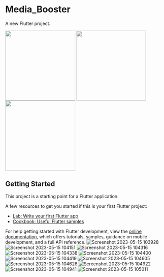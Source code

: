 # Media_Booster

A new Flutter project.

<img align="left" src="https://github.com/NeelManiya25/pr_media_booster/assets/131368162/637a05fb-3718-4bf2-8a0a-22b02967d64a" width="220px">
<img align="left" src="https://github.com/NeelManiya25/pr_media_booster/assets/131368162/c5318a98-e826-42ca-9bb8-5badd269a990" width="220px">
<img  src="https://github.com/NeelManiya25/pr_media_booster/assets/131368162/b4755822-577b-4bbc-baa3-5574074609e2" width="220px">

## Getting Started

This project is a starting point for a Flutter application.

A few resources to get you started if this is your first Flutter project:

- [Lab: Write your first Flutter app](https://docs.flutter.dev/get-started/codelab)
- [Cookbook: Useful Flutter samples](https://docs.flutter.dev/cookbook)

For help getting started with Flutter development, view the
[online documentation](https://docs.flutter.dev/), which offers tutorials,
samples, guidance on mobile development, and a full API reference.
![Screenshot 2023-05-15 103928](https://github.com/NeelManiya25/pr_media_booster/assets/131368162/637a05fb-3718-4bf2-8a0a-22b02967d64a)
![Screenshot 2023-05-15 104151](https://github.com/NeelManiya25/pr_media_booster/assets/131368162/c5318a98-e826-42ca-9bb8-5badd269a990)
![Screenshot 2023-05-15 104316](https://github.com/NeelManiya25/pr_media_booster/assets/131368162/b4755822-577b-4bbc-baa3-5574074609e2)
![Screenshot 2023-05-15 104338](https://github.com/NeelManiya25/pr_media_booster/assets/131368162/38ff9063-ef0d-4b59-9261-75101365603a)
![Screenshot 2023-05-15 104400](https://github.com/NeelManiya25/pr_media_booster/assets/131368162/03514dd2-3400-498d-b677-9ba4db743178)
![Screenshot 2023-05-15 104419](https://github.com/NeelManiya25/pr_media_booster/assets/131368162/41ff2cb3-64ff-475c-8514-f7133b5e8980)
![Screenshot 2023-05-15 104605](https://github.com/NeelManiya25/pr_media_booster/assets/131368162/6cfede52-19b1-4c1d-bb06-806937a88a2a)
![Screenshot 2023-05-15 104626](https://github.com/NeelManiya25/pr_media_booster/assets/131368162/6ff2c8e0-9117-4757-abed-32e2d9944c10)
![Screenshot 2023-05-15 104922](https://github.com/NeelManiya25/pr_media_booster/assets/131368162/0be077d1-bb1c-4cdb-80ff-71f435001723)
![Screenshot 2023-05-15 104941](https://github.com/NeelManiya25/pr_media_booster/assets/131368162/c9bf2299-2ccf-423c-a8b3-2535f29a1385)
![Screenshot 2023-05-15 105011](https://github.com/NeelManiya25/pr_media_booster/assets/131368162/3f9ac245-6f5d-4b62-9889-69d89e1b4cc9)
